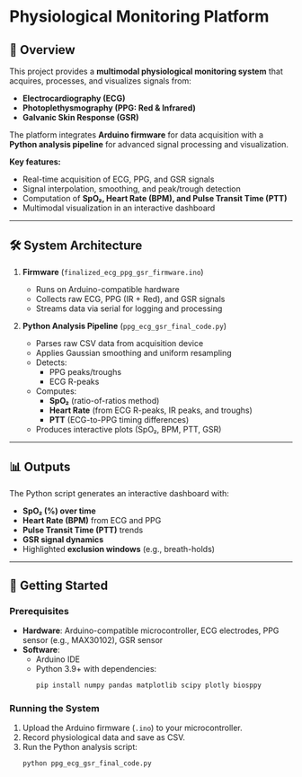 # Physiological Monitoring Platform

## 📌 Overview
This project provides a **multimodal physiological monitoring system** that acquires, processes, and visualizes signals from:
- **Electrocardiography (ECG)**
- **Photoplethysmography (PPG: Red & Infrared)**
- **Galvanic Skin Response (GSR)**

The platform integrates **Arduino firmware** for data acquisition with a **Python analysis pipeline** for advanced signal processing and visualization.

**Key features:**
- Real-time acquisition of ECG, PPG, and GSR signals  
- Signal interpolation, smoothing, and peak/trough detection  
- Computation of **SpO₂, Heart Rate (BPM), and Pulse Transit Time (PTT)**  
- Multimodal visualization in an interactive dashboard  

---

## 🛠️ System Architecture
1. **Firmware** (`finalized_ecg_ppg_gsr_firmware.ino`)  
   - Runs on Arduino-compatible hardware  
   - Collects raw ECG, PPG (IR + Red), and GSR signals  
   - Streams data via serial for logging and processing  

2. **Python Analysis Pipeline** (`ppg_ecg_gsr_final_code.py`)  
   - Parses raw CSV data from acquisition device  
   - Applies Gaussian smoothing and uniform resampling  
   - Detects:
     - PPG peaks/troughs  
     - ECG R-peaks  
   - Computes:
     - **SpO₂** (ratio-of-ratios method)  
     - **Heart Rate** (from ECG R-peaks, IR peaks, and troughs)  
     - **PTT** (ECG-to-PPG timing differences)  
   - Produces interactive plots (SpO₂, BPM, PTT, GSR)  

---

## 📊 Outputs
The Python script generates an interactive dashboard with:
- **SpO₂ (%) over time**  
- **Heart Rate (BPM)** from ECG and PPG  
- **Pulse Transit Time (PTT)** trends  
- **GSR signal dynamics**  
- Highlighted **exclusion windows** (e.g., breath-holds)  

---

## 🚀 Getting Started

### Prerequisites
- **Hardware**: Arduino-compatible microcontroller, ECG electrodes, PPG sensor (e.g., MAX30102), GSR sensor  
- **Software**:  
  - Arduino IDE  
  - Python 3.9+ with dependencies:
    ```bash
    pip install numpy pandas matplotlib scipy plotly biosppy
    ```

### Running the System
1. Upload the Arduino firmware (`.ino`) to your microcontroller.  
2. Record physiological data and save as CSV.  
3. Run the Python analysis script:
   ```bash
   python ppg_ecg_gsr_final_code.py
